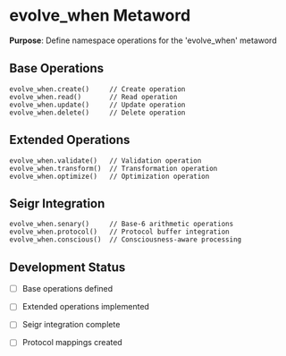 # evolve_when Metaword

**Purpose**: Define namespace operations for the 'evolve_when' metaword

## Base Operations

```hyphos
evolve_when.create()     // Create operation
evolve_when.read()       // Read operation  
evolve_when.update()     // Update operation
evolve_when.delete()     // Delete operation
```

## Extended Operations

```hyphos
evolve_when.validate()   // Validation operation
evolve_when.transform()  // Transformation operation
evolve_when.optimize()   // Optimization operation
```

## Seigr Integration

```hyphos
evolve_when.senary()     // Base-6 arithmetic operations
evolve_when.protocol()   // Protocol buffer integration
evolve_when.conscious()  // Consciousness-aware processing
```

## Development Status

- [ ] Base operations defined
- [ ] Extended operations implemented  
- [ ] Seigr integration complete
- [ ] Protocol mappings created

